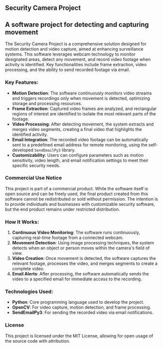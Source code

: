 ## Security Camera Project
## A software project for detecting and capturing movement ##

The Security Camera Project is a comprehensive solution designed for motion detection and video capture, aimed at enhancing surveillance systems. This software leverages webcam technology to monitor designated areas, detect any movement, and record video footage when activity is identified. Key functionalities include frame extraction, video processing, and the ability to send recorded footage via email.

### Key Features:
- **Motion Detection**: The software continuously monitors video streams and triggers recordings only when movement is detected, optimizing storage and processing resources.
- **Frame Extraction**: Captured video frames are analyzed, and rectangular regions of interest are identified to isolate the most relevant parts of the footage.
- **Video Processing**: After detecting movement, the system extracts and merges video segments, creating a final video that highlights the identified activity.
- **Email Integration**: The recorded video footage can be automatically sent to a predefined email address for remote monitoring, using the self-developed `SendEmailPy3` library.
- **Customizability**: Users can configure parameters such as motion sensitivity, video length, and email notification settings to meet their specific security needs.

### Commercial Use Notice

This project is part of a commercial product. While the software itself is open source and can be freely used, the final product created from this software cannot be redistributed or sold without permission. The intention is to provide individuals and businesses with customizable security software, but the end product remains under restricted distribution.

### How It Works:
1. **Continuous Video Monitoring**: The software runs continuously, capturing real-time footage from a connected webcam.
2. **Movement Detection**: Using image processing techniques, the system detects when an object or person moves within the camera's field of view.
3. **Video Creation**: Once movement is detected, the software captures the relevant footage, processes the video, and merges segments to create a complete video.
4. **Email Alerts**: After processing, the software automatically sends the video to a specified email for immediate access to the recording.

### Technologies Used:
- **Python**: Core programming language used to develop the project.
- **OpenCV**: For video capture, motion detection, and frame processing.
- **SendEmailPy3**: For sending the recorded video via email notifications.

### License

This project is licensed under the MIT License, allowing for open usage of the source code with attribution.
